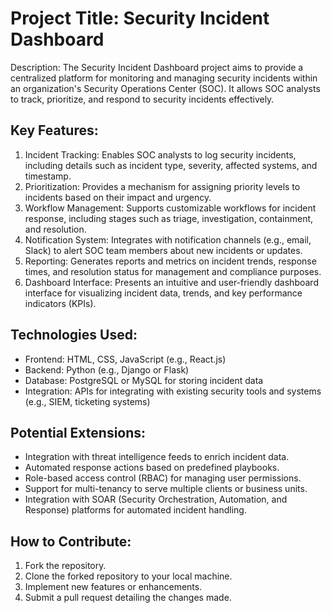 # Project Title: Security Incident Dashboard

Description: The Security Incident Dashboard project aims to provide a centralized platform for monitoring and managing security incidents within an organization's Security Operations Center (SOC). It allows SOC analysts to track, prioritize, and respond to security incidents effectively.

## Key Features:

1.  Incident Tracking: Enables SOC analysts to log security incidents, including details such as incident type, severity, affected systems, and timestamp.
2.  Prioritization: Provides a mechanism for assigning priority levels to incidents based on their impact and urgency.
3.  Workflow Management: Supports customizable workflows for incident response, including stages such as triage, investigation, containment, and resolution.
4.  Notification System: Integrates with notification channels (e.g., email, Slack) to alert SOC team members about new incidents or updates.
5.  Reporting: Generates reports and metrics on incident trends, response times, and resolution status for management and compliance purposes.
6.  Dashboard Interface: Presents an intuitive and user-friendly dashboard interface for visualizing incident data, trends, and key performance indicators (KPIs).

## Technologies Used:

-   Frontend: HTML, CSS, JavaScript (e.g., React.js)
-   Backend: Python (e.g., Django or Flask)
-   Database: PostgreSQL or MySQL for storing incident data
-   Integration: APIs for integrating with existing security tools and systems (e.g., SIEM, ticketing systems)

## Potential Extensions:

-   Integration with threat intelligence feeds to enrich incident data.
-   Automated response actions based on predefined playbooks.
-   Role-based access control (RBAC) for managing user permissions.
-   Support for multi-tenancy to serve multiple clients or business units.
-   Integration with SOAR (Security Orchestration, Automation, and Response) platforms for automated incident handling.

## How to Contribute:

1.  Fork the repository.
2.  Clone the forked repository to your local machine.
3.  Implement new features or enhancements.
4.  Submit a pull request detailing the changes made.



